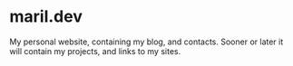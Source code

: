 # maril.dev
My personal website, containing my blog, and contacts. Sooner or later it will contain my projects, and links to my sites.
